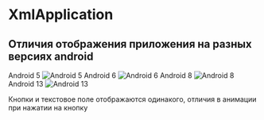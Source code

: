 # XmlApplication
## Отличия отображения приложения на разных версиях android

Android 5
![Android 5](https://github.com/aleskeypankratov/XmlApplication/blob/master/img/21.png)
Android 6
![Android 6](https://github.com/aleskeypankratov/XmlApplication/blob/master/img/23.png)
Android 8
![Android 8](https://github.com/aleskeypankratov/XmlApplication/blob/master/img/26.png)
Android 13
![Android 13](https://github.com/aleskeypankratov/XmlApplication/blob/master/img/33.png)

Кнопки и текстовое поле отображаются одинакого, отличия в анимации при нажатии на кнопку
